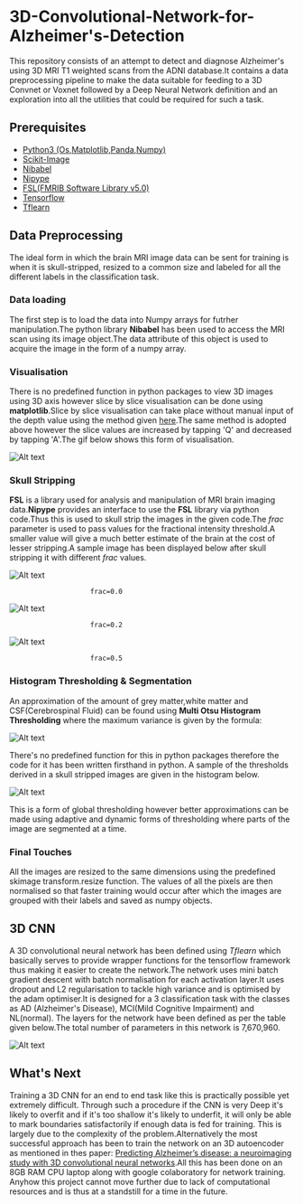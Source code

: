 # 3D-Convolutional-Network-for-Alzheimer's-Detection

This repository consists of an attempt to detect and diagnose Alzheimer's using 3D MRI T1 weighted scans from the ADNI database.It contains a data preprocessing pipeline to make the data suitable for feeding to a 3D Convnet or Voxnet followed by a Deep Neural Network definition and an exploration into all the utilities that could be required for such a task.

## Prerequisites 

* [Python3 (Os,Matplotlib,Panda,Numpy)](https://www.python.org/)
* [Scikit-Image](http://scikit-image.org/)
* [Nibabel](nipy.org/nibabel) 
* [Nipype](http://nipy.org/packages/nipype/index.html)
* [FSL(FMRIB Software Library v5.0)](https://fsl.fmrib.ox.ac.uk/fsl/fslwiki)
* [Tensorflow](https://www.tensorflow.org/)
* [Tflearn](http://tflearn.org/)

## Data Preprocessing

The ideal form in which the brain MRI image data can be sent for training is when it is skull-stripped, resized to a common size and labeled for all the different labels in the classification task.

### Data loading

The first step is to load the data into Numpy arrays for futrher manipulation.The python library **Nibabel** has been used to access the MRI scan using its image object.The data attribute of this object is used to acquire the image in the form of a numpy array.

### Visualisation

There is no predefined function in python packages to view 3D images using 3D axis however slice by slice visualisation can be done using **matplotlib**.Slice by slice visualisation can take place without manual input of the depth value using the method given [here](https://www.datacamp.com/community/tutorials/matplotlib-3d-volumetric-data).The same method is adopted above however the slice values are increased by tapping 'Q' and decreased by tapping 'A'.The gif below shows this form of visualisation.

![Alt text](https://github.com/RishalAggarwal/3D-Convnet-for-Alzheimer-s-Detection/blob/master/3D%20Convolutional%20Network%20for%20Alzheimer's%20Detection/brainscan/normal.gif)

### Skull Stripping

**FSL** is a library used for analysis and manipulation of MRI brain imaging data.**Nipype** provides an interface to use the **FSL** library via python code.Thus this is used to skull strip the images in the given code.The *frac* parameter is used to pass values for the fractional intensity threshold.A smaller value will give a much better estimate of the brain at the cost of lesser stripping.A sample image has been displayed below after skull stripping it with different *frac* values.

![Alt text](https://github.com/RishalAggarwal/3D-Convnet-for-Alzheimer-s-Detection/blob/master/3D%20Convolutional%20Network%20for%20Alzheimer's%20Detection/brainscan/normal.gif) 

                        frac=0.0

![Alt text](https://github.com/RishalAggarwal/3D-Convnet-for-Alzheimer-s-Detection/blob/master/3D%20Convolutional%20Network%20for%20Alzheimer's%20Detection/brainscan/ss02.gif) 

                        frac=0.2

![Alt text](https://github.com/RishalAggarwal/3D-Convnet-for-Alzheimer-s-Detection/blob/master/3D%20Convolutional%20Network%20for%20Alzheimer's%20Detection/brainscan/ss05.gif)

                        frac=0.5

### Histogram Thresholding & Segmentation

An approximation of the amount of grey matter,white matter and CSF(Cerebrospinal Fluid) can be found using **Multi Otsu Histogram Thresholding** where the maximum variance is given by the formula:

![Alt text](https://i.stack.imgur.com/xnGKm.jpg)

There's no predefined function for this in python packages therefore the code for it has been written firsthand in python. A sample of the thresholds derived in a skull stripped images are given in the histogram below. 

![Alt text](https://github.com/RishalAggarwal/3D-Convnet-for-Alzheimer-s-Detection/blob/master/3D%20Convolutional%20Network%20for%20Alzheimer's%20Detection/histogram/Figure_1.png)

This is a form of global thresholding however better approximations can be made using adaptive and dynamic forms of thresholding where parts of the image are segmented at a time.

### Final Touches

All the images are resized to the same dimensions using the predefined skimage transform.resize function. The values of all the pixels are then normalised so that faster training would occur after which the images are grouped with their labels and saved as numpy objects.

## 3D CNN

A 3D convolutional neural network has been defined using *Tflearn* which basically serves to provide wrapper functions for the tensorflow framework thus making it easier to create the network.The network uses mini batch gradient descent with batch normalisation for each activation layer.It uses dropout and L2 regularisation to tackle high variance and is optimised by the adam optimiser.It is designed for a 3 classification task with the classes as AD (Alzheimer's Disease), MCI(Mild Cognitive Impairment) and NL(normal). The layers for the network have been defined as per the table given below.The total number of parameters in this network is 7,670,960.

![Alt text](https://github.com/RishalAggarwal/3D-Convnet-for-Alzheimer-s-Detection/blob/master/3D%20Convolutional%20Network%20for%20Alzheimer's%20Detection/cnn%20table.png)

## What's Next

Training a 3D CNN for an end to end task like this is practically possible yet extremely difficult. Through such a procedure if the CNN is very Deep it's likely to overfit and if it's too shallow it's likely to underfit, it will only be able to mark boundaries satisfactorily if enough data is fed for training. This is largely due to the complexity of the problem.Alternatively the most successful approach has been to train the network on an 3D autoencoder as mentioned in thes paper: [ Predicting Alzheimer’s disease: a neuroimaging study with 3D convolutional neural networks](https://arxiv.org/pdf/1502.02506.pdf).All this has been done on an 8GB RAM CPU laptop along with google colaboratory for network training. Anyhow this project cannot move further due to lack of computational resources and is thus at a standstill for a time in the future.

